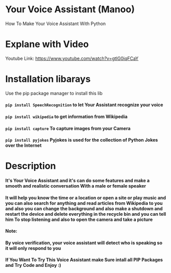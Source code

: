 # Your Voice Assistant (Manoo)
How To Make Your Voice Assistant With Python
# Explane with Video 
Youtube Link: https://www.youtube.com/watch?v=gtIG0iqFCaY
# Installation libarays
Use the pip package manager to install this lib
#### `pip install SpeechRecognition` to let Your Assistant recognize your voice
#### `pip install wikipedia` to get information from Wikipedia
#### `pip install capture` To capture images from your Camera
#### `pip install pyjokes` Pyjokes is used for the collection of Python Jokes over the Internet
# Description
#### It's Your Voice Assistant and it's can do some features and make a smooth and realistic conversation With a male or female speaker
#### It will help you know the time or a location or open a site or play music and you can also search for anything and read articles from Wikipedia to you and also you can change the background and also make a shutdown and restart the device and delete everything in the recycle bin and you can tell him To stop listening and also to open the camera and take a picture

#### Note: 
#### By voice verification, your voice assistant will detect who is speaking so it will only respond to you
#### If You Want To Try This Voice Assistant make Sure intall all PIP Packages and Try Code and Enjoy :)






